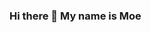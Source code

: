 ### Hi there 👋 My name is Moe

<!--
**moebachrouch/moebachrouch** is a ✨ _special_ ✨ repository because its `README.md` (this file) appears on your GitHub profile.

# I'm a 1<sup>st</sup> year Software Engineering student at [uOttawa]

* 💻 Software developer
* 🎹 Music producer

<img align="left" alt="LoudSoftware's Github Stats" src="https://github-readme-stats.vercel.app/api?username=moebachrouch&show_icons=true&hide_border=true" />

[uOttawa]: https://www.uottawa.ca/en
